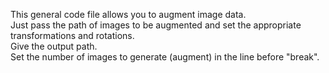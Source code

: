 This general code file allows you to augment image data. <br>
Just pass the path of images to be augmented and set the appropriate transformations and rotations. <br>
Give the output path. <br>
Set the number of images to generate (augment) in the line before "break".
